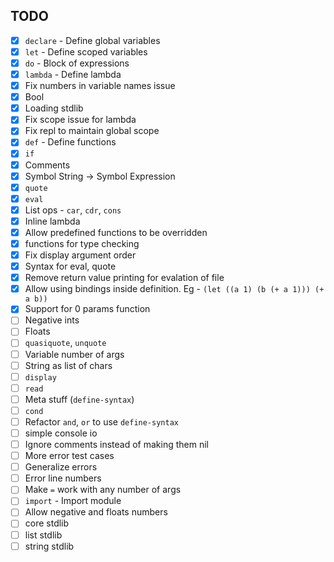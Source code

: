 ## TODO
  - [X] `declare` - Define global variables
  - [X] `let` - Define scoped variables
  - [X] `do` - Block of expressions
  - [X] `lambda` - Define lambda
  - [X] Fix numbers in variable names issue
  - [X] Bool
  - [X] Loading stdlib
  - [X] Fix scope issue for lambda
  - [X] Fix repl to maintain global scope
  - [X] `def` - Define functions
  - [X] `if`
  - [X] Comments
  - [X] Symbol String -> Symbol Expression
  - [X] `quote`
  - [X] `eval`
  - [X] List ops - `car`, `cdr`, `cons`
  - [X] Inline lambda
  - [X] Allow predefined functions to be overridden
  - [X] functions for type checking
  - [X] Fix display argument order
  - [X] Syntax for eval, quote
  - [X] Remove return value printing for evalation of file
  - [X] Allow using bindings inside definition. Eg - `(let ((a 1) (b (+ a 1))) (+ a b))`
  - [X] Support for 0 params function
  - [ ] Negative ints
  - [ ] Floats
  - [ ] `quasiquote`, `unquote`
  - [ ] Variable number of args
  - [ ] String as list of chars
  - [ ] `display`
  - [ ] `read`
  - [ ] Meta stuff (`define-syntax`)
  - [ ] `cond`
  - [ ] Refactor `and`, `or` to use `define-syntax`
  - [ ] simple console io
  - [ ] Ignore comments instead of making them nil
  - [ ] More error test cases
  - [ ] Generalize errors
  - [ ] Error line numbers
  - [ ] Make `=` work with any number of args
  - [ ] `import` - Import module
  - [ ] Allow negative and floats numbers
  - [ ] core stdlib
  - [ ] list stdlib
  - [ ] string stdlib
